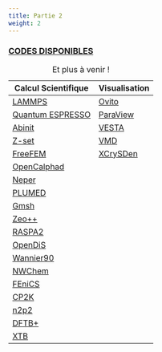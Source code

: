 ```yaml
---
title: Partie 2
weight: 2
---
```


<h3><u>CODES DISPONIBLES</u></h3>

<table>
    <caption>
        Et plus à venir !
    </caption>
    <thead>
        <tr>
            <th class="table-cell-left" scope="col">Calcul Scientifique</th>
            <th scope="col">Visualisation</th>
        </tr>
    </thead>
    <tbody>
        <tr>
            <td class="table-cell-left"><a href="/codes/scientific-computing/lammps/"><i class="icon-lammps"></i>LAMMPS</a></td>
            <td><a href="/codes/visualisation/ovito/"><i class="icon-ovito"></i>Ovito</a></td>
        </tr>
        <tr>
            <td class="table-cell-left"><a href="/codes/scientific-computing/quantum-espresso/"><i class="icon-quantum-espresso"></i>Quantum ESPRESSO</a></td>
            <td><a href="/codes/visualisation/paraview/"><i class="icon-paraview"></i>ParaView</a></td>
        </tr>
        <tr>
            <td class="table-cell-left"><a href="/codes/scientific-computing/abinit/"><i class="icon-abinit"></i>Abinit</td>
            <td><a href="/codes/visualisation/vesta/"><i class="icon-vesta"></i>VESTA</a></td>
        </tr>
        <tr>
            <td class="table-cell-left"><a href="/codes/scientific-computing/z-set/"><i class="icon-z-set"></i>Z-set</td>
            <td><a href="/codes/visualisation/vmd/"><i class="icon-vmd"></i>VMD</a></td>
        </tr>
        <tr>
            <td><a href="/codes/scientific-computing/freefem/"><i class="icon-freefem"></i>FreeFEM</a></td>
            <td><a href="/codes/visualisation/xcrysden/"><i class="icon-xcrysden"></i>XCrySDen</a></td>
        </tr>
        <tr>
            <td><a href="/codes/scientific-computing/opencalphad/"><i class="icon-opencalphad"></i>OpenCalphad</a></td>
            <td></td>
        </tr>
        <tr>
            <td><a href="/codes/scientific-computing/neper/"><i class="icon-neper"></i>Neper</a></td>
            <td></td>
        </tr>
        <tr>
            <td><a href="/codes/scientific-computing/plumed/"><i class="icon-plumed"></i>PLUMED</a></td>
            <td></td>
        </tr>
        <tr>
            <td><a href="/codes/scientific-computing/gmsh/"><i class="icon-gmsh"></i>Gmsh</a></td>
            <td></td>
        </tr>
        <tr>
            <td><a href="/codes/scientific-computing/zeo++/"><i class="icon-zeoplusplus"></i>Zeo++</a></td>
            <td></td>
        </tr>
        <tr>
            <td><a href="/codes/scientific-computing/raspa2/"><i class="icon-raspa2"></i>RASPA2</a></td>
            <td></td>
        </tr>
        <tr>
            <td><a href="/codes/scientific-computing/opendis/"><i class="icon-opendis"></i>OpenDiS</a></td>
            <td></td>
        </tr>
        <tr>
            <td><a href="/codes/scientific-computing/wannier90/"><i class="icon-wannier90"></i>Wannier90</a></td>
            <td></td>
        </tr>
        <tr>
            <td><a href="/codes/scientific-computing/nwchem/"><i class="icon-nwchem"></i>NWChem</a></td>
            <td></td>
        </tr>
        <tr>
            <td><a href="/codes/scientific-computing/fenics/"><i class="icon-fenics"></i>FEniCS</a></td>
            <td></td>
        </tr>
        <tr>
            <td><a href="/codes/scientific-computing/cp2k/"><i class="icon-cp2k"></i>CP2K</a></td>
            <td></td>
        </tr>
        <tr>
            <td><a href="/codes/scientific-computing/n2p2/"><i class="icon-n2p2"></i>n2p2</a></td>
            <td></td>
        </tr>
        <tr>
            <td><a href="/codes/scientific-computing/dftbplus/"><i class="icon-dftbplus"></i>DFTB+</a></td>
            <td></td>
        </tr>
        <tr>
            <td><a href="/codes/scientific-computing/xtb/"><i class="icon-xtb"></i>XTB</a></td>
            <td></td>
        </tr>
    </tbody>
</table>
